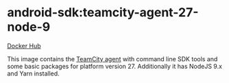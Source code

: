 # android-sdk:teamcity-agent-27-node-9 #

[Docker Hub](https://hub.docker.com/r/azabost/android-sdk/)

This image contains the [TeamCity agent](https://hub.docker.com/r/jetbrains/teamcity-agent/) with command line SDK tools and some basic packages for platform version 27. Additionally it has NodeJS 9.x and Yarn installed.